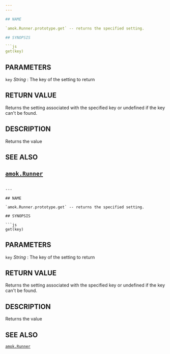 ```yaml
---
---

## NAME

`amok.Runner.prototype.get` -- returns the specified setting.

## SYNOPSIS

```js
get(key)
```

## PARAMETERS
`key` *String*
:   The key of the setting to return

## RETURN VALUE

Returns the setting associated with the specified key or undefined if the key can't be found.

## DESCRIPTION

Returns the value 

## SEE ALSO

[`amok.Runner`](amok.Runner.3.md)
---
```

---

## NAME

`amok.Runner.prototype.get` -- returns the specified setting.

## SYNOPSIS

```js
get(key)
```

## PARAMETERS
`key` *String*
:   The key of the setting to return

## RETURN VALUE

Returns the setting associated with the specified key or undefined if the key can't be found.

## DESCRIPTION

Returns the value 

## SEE ALSO

[`amok.Runner`](amok.Runner.3.md)
